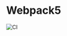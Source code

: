 # Webpack5

![CI](https://github.com/alexandr7944/HOTELS-FIT_RESPONSE/actions/workflows/web.yml/badge.svg)